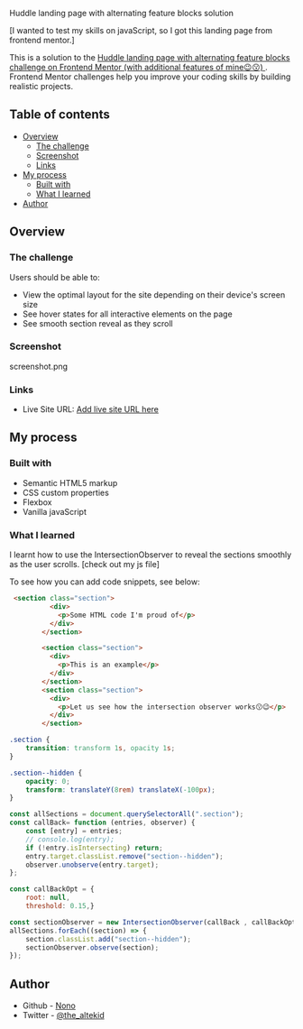 Huddle landing page with alternating feature blocks solution 

[I wanted to test my skills on javaScript, so I got this landing page from frontend mentor.]

This is a solution to the [Huddle landing page with alternating feature blocks challenge on Frontend Mentor (with additional features of mine😉😗) ](https://www.frontendmentor.io/challenges/huddle-landing-page-with-alternating-feature-blocks-5ca5f5981e82137ec91a5100). Frontend Mentor challenges help you improve your coding skills by building realistic projects. 

## Table of contents

- [Overview](#overview)
  - [The challenge](#the-challenge)
  - [Screenshot](#screenshot)
  - [Links](#links)
- [My process](#my-process)
  - [Built with](#built-with)
  - [What I learned](#what-i-learned)
- [Author](#author)

## Overview

### The challenge

Users should be able to:

- View the optimal layout for the site depending on their device's screen size
- See hover states for all interactive elements on the page
- See smooth section reveal as they scroll

### Screenshot

screenshot.png


### Links

- Live Site URL: [Add live site URL here]( https://4002-nonye.github.io/Huddle-landing-page-with-javascript/)

## My process

### Built with

- Semantic HTML5 markup
- CSS custom properties
- Flexbox
- Vanilla javaScript



### What I learned

I learnt how to use the IntersectionObserver to reveal the sections smoothly as the user scrolls.
[check out my js file]


To see how you can add code snippets, see below:

```html
 <section class="section">
          <div>
            <p>Some HTML code I'm proud of</p>
          </div>
        </section>

        <section class="section">
          <div>
            <p>This is an example</p>
          </div>
        </section>
        <section class="section">
          <div>
            <p>Let us see how the intersection observer works😗😉</p>
          </div>
        </section>
```
```css
.section {
	transition: transform 1s, opacity 1s;
}

.section--hidden {
	opacity: 0;
	transform: translateY(8rem) translateX(-100px);
}
```
```js
const allSections = document.querySelectorAll(".section");
const callBack= function (entries, observer) {
	const [entry] = entries;
	// console.log(entry);
	if (!entry.isIntersecting) return;
	entry.target.classList.remove("section--hidden");
	observer.unobserve(entry.target);
};

const callBackOpt = {
	root: null,
	threshold: 0.15,}

const sectionObserver = new IntersectionObserver(callBack , callBackOpt);
allSections.forEach((section) => {
	section.classList.add("section--hidden");
	sectionObserver.observe(section);
});

````
## Author

- Github - [Nono](https://github.com/4002-Nonye)
- Twitter - [@the_altekid](https://twitter.com/the_altekid)


